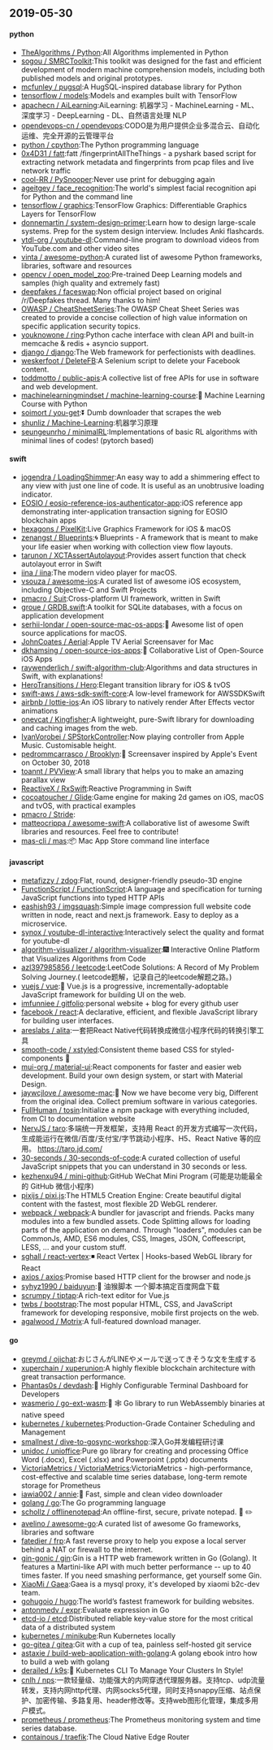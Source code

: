 ## 2019-05-30

#### python
* [TheAlgorithms / Python](https://github.com/TheAlgorithms/Python):All Algorithms implemented in Python
* [sogou / SMRCToolkit](https://github.com/sogou/SMRCToolkit):This toolkit was designed for the fast and efficient development of modern machine comprehension models, including both published models and original prototypes.
* [mcfunley / pugsql](https://github.com/mcfunley/pugsql):A HugSQL-inspired database library for Python
* [tensorflow / models](https://github.com/tensorflow/models):Models and examples built with TensorFlow
* [apachecn / AiLearning](https://github.com/apachecn/AiLearning):AiLearning: 机器学习 - MachineLearning - ML、深度学习 - DeepLearning - DL、自然语言处理 NLP
* [opendevops-cn / opendevops](https://github.com/opendevops-cn/opendevops):CODO是为用户提供企业多混合云、自动化运维、完全开源的云管理平台
* [python / cpython](https://github.com/python/cpython):The Python programming language
* [0x4D31 / fatt](https://github.com/0x4D31/fatt):fatt /fingerprintAllTheThings - a pyshark based script for extracting network metadata and fingerprints from pcap files and live network traffic
* [cool-RR / PySnooper](https://github.com/cool-RR/PySnooper):Never use print for debugging again
* [ageitgey / face_recognition](https://github.com/ageitgey/face_recognition):The world's simplest facial recognition api for Python and the command line
* [tensorflow / graphics](https://github.com/tensorflow/graphics):TensorFlow Graphics: Differentiable Graphics Layers for TensorFlow
* [donnemartin / system-design-primer](https://github.com/donnemartin/system-design-primer):Learn how to design large-scale systems. Prep for the system design interview. Includes Anki flashcards.
* [ytdl-org / youtube-dl](https://github.com/ytdl-org/youtube-dl):Command-line program to download videos from YouTube.com and other video sites
* [vinta / awesome-python](https://github.com/vinta/awesome-python):A curated list of awesome Python frameworks, libraries, software and resources
* [opencv / open_model_zoo](https://github.com/opencv/open_model_zoo):Pre-trained Deep Learning models and samples (high quality and extremely fast)
* [deepfakes / faceswap](https://github.com/deepfakes/faceswap):Non official project based on original /r/Deepfakes thread. Many thanks to him!
* [OWASP / CheatSheetSeries](https://github.com/OWASP/CheatSheetSeries):The OWASP Cheat Sheet Series was created to provide a concise collection of high value information on specific application security topics.
* [youknowone / ring](https://github.com/youknowone/ring):Python cache interface with clean API and built-in memcache & redis + asyncio support.
* [django / django](https://github.com/django/django):The Web framework for perfectionists with deadlines.
* [weskerfoot / DeleteFB](https://github.com/weskerfoot/DeleteFB):A Selenium script to delete your Facebook content.
* [toddmotto / public-apis](https://github.com/toddmotto/public-apis):A collective list of free APIs for use in software and web development.
* [machinelearningmindset / machine-learning-course](https://github.com/machinelearningmindset/machine-learning-course):💬
Machine Learning Course with Python
* [soimort / you-get](https://github.com/soimort/you-get):⏬
Dumb downloader that scrapes the web
* [shunliz / Machine-Learning](https://github.com/shunliz/Machine-Learning):机器学习原理
* [seungeunrho / minimalRL](https://github.com/seungeunrho/minimalRL):Implementations of basic RL algorithms with minimal lines of codes! (pytorch based)

#### swift
* [jogendra / LoadingShimmer](https://github.com/jogendra/LoadingShimmer):An easy way to add a shimmering effect to any view with just one line of code. It is useful as an unobtrusive loading indicator.
* [EOSIO / eosio-reference-ios-authenticator-app](https://github.com/EOSIO/eosio-reference-ios-authenticator-app):iOS reference app demonstrating inter-application transaction signing for EOSIO blockchain apps
* [hexagons / PixelKit](https://github.com/hexagons/PixelKit):Live Graphics Framework for iOS & macOS
* [zenangst / Blueprints](https://github.com/zenangst/Blueprints):🌀
Blueprints - A framework that is meant to make your life easier when working with collection view flow layouts.
* [tarunon / XCTAssertAutolayout](https://github.com/tarunon/XCTAssertAutolayout):Provides assert function that check autolayout error in Swift
* [iina / iina](https://github.com/iina/iina):The modern video player for macOS.
* [vsouza / awesome-ios](https://github.com/vsouza/awesome-ios):A curated list of awesome iOS ecosystem, including Objective-C and Swift Projects
* [pmacro / Suit](https://github.com/pmacro/Suit):Cross-platform UI framework, written in Swift
* [groue / GRDB.swift](https://github.com/groue/GRDB.swift):A toolkit for SQLite databases, with a focus on application development
* [serhii-londar / open-source-mac-os-apps](https://github.com/serhii-londar/open-source-mac-os-apps):🚀
Awesome list of open source applications for macOS.
* [JohnCoates / Aerial](https://github.com/JohnCoates/Aerial):Apple TV Aerial Screensaver for Mac
* [dkhamsing / open-source-ios-apps](https://github.com/dkhamsing/open-source-ios-apps):📱
Collaborative List of Open-Source iOS Apps
* [raywenderlich / swift-algorithm-club](https://github.com/raywenderlich/swift-algorithm-club):Algorithms and data structures in Swift, with explanations!
* [HeroTransitions / Hero](https://github.com/HeroTransitions/Hero):Elegant transition library for iOS & tvOS
* [swift-aws / aws-sdk-swift-core](https://github.com/swift-aws/aws-sdk-swift-core):A low-level framework for AWSSDKSwift
* [airbnb / lottie-ios](https://github.com/airbnb/lottie-ios):An iOS library to natively render After Effects vector animations
* [onevcat / Kingfisher](https://github.com/onevcat/Kingfisher):A lightweight, pure-Swift library for downloading and caching images from the web.
* [IvanVorobei / SPStorkController](https://github.com/IvanVorobei/SPStorkController):Now playing controller from Apple Music. Customisable height.
* [pedrommcarrasco / Brooklyn](https://github.com/pedrommcarrasco/Brooklyn):🍎
Screensaver inspired by Apple's Event on October 30, 2018
* [toannt / PVView](https://github.com/toannt/PVView):A small library that helps you to make an amazing parallax view
* [ReactiveX / RxSwift](https://github.com/ReactiveX/RxSwift):Reactive Programming in Swift
* [cocoatoucher / Glide](https://github.com/cocoatoucher/Glide):Game engine for making 2d games on iOS, macOS and tvOS, with practical examples
* [pmacro / Stride](https://github.com/pmacro/Stride):
* [matteocrippa / awesome-swift](https://github.com/matteocrippa/awesome-swift):A collaborative list of awesome Swift libraries and resources. Feel free to contribute!
* [mas-cli / mas](https://github.com/mas-cli/mas):📦
Mac App Store command line interface

#### javascript
* [metafizzy / zdog](https://github.com/metafizzy/zdog):Flat, round, designer-friendly pseudo-3D engine
* [FunctionScript / FunctionScript](https://github.com/FunctionScript/FunctionScript):A language and specification for turning JavaScript functions into typed HTTP APIs
* [eashish93 / imgsquash](https://github.com/eashish93/imgsquash):Simple image compression full website code written in node, react and next.js framework. Easy to deploy as a microservice.
* [synox / youtube-dl-interactive](https://github.com/synox/youtube-dl-interactive):Interactively select the quality and format for youtube-dl
* [algorithm-visualizer / algorithm-visualizer](https://github.com/algorithm-visualizer/algorithm-visualizer):🎆
Interactive Online Platform that Visualizes Algorithms from Code
* [azl397985856 / leetcode](https://github.com/azl397985856/leetcode):LeetCode Solutions: A Record of My Problem Solving Journey.( leetcode题解，记录自己的leetcode解题之路。)
* [vuejs / vue](https://github.com/vuejs/vue):🖖
Vue.js is a progressive, incrementally-adoptable JavaScript framework for building UI on the web.
* [imfunniee / gitfolio](https://github.com/imfunniee/gitfolio):personal website + blog for every github user
* [facebook / react](https://github.com/facebook/react):A declarative, efficient, and flexible JavaScript library for building user interfaces.
* [areslabs / alita](https://github.com/areslabs/alita):一套把React Native代码转换成微信小程序代码的转换引擎工具
* [smooth-code / xstyled](https://github.com/smooth-code/xstyled):Consistent theme based CSS for styled-components
💅
* [mui-org / material-ui](https://github.com/mui-org/material-ui):React components for faster and easier web development. Build your own design system, or start with Material Design.
* [jaywcjlove / awesome-mac](https://github.com/jaywcjlove/awesome-mac): Now we have become very big, Different from the original idea. Collect premium software in various categories.
* [FullHuman / tosin](https://github.com/FullHuman/tosin):Initialize a npm package with everything included, from CI to documentation website
* [NervJS / taro](https://github.com/NervJS/taro):多端统一开发框架，支持用 React 的开发方式编写一次代码，生成能运行在微信/百度/支付宝/字节跳动小程序、H5、React Native 等的应用。 https://taro.jd.com/
* [30-seconds / 30-seconds-of-code](https://github.com/30-seconds/30-seconds-of-code):A curated collection of useful JavaScript snippets that you can understand in 30 seconds or less.
* [kezhenxu94 / mini-github](https://github.com/kezhenxu94/mini-github):GitHub WeChat Mini Program (可能是功能最全的 GitHub 微信小程序)
* [pixijs / pixi.js](https://github.com/pixijs/pixi.js):The HTML5 Creation Engine: Create beautiful digital content with the fastest, most flexible 2D WebGL renderer.
* [webpack / webpack](https://github.com/webpack/webpack):A bundler for javascript and friends. Packs many modules into a few bundled assets. Code Splitting allows for loading parts of the application on demand. Through "loaders", modules can be CommonJs, AMD, ES6 modules, CSS, Images, JSON, Coffeescript, LESS, ... and your custom stuff.
* [sghall / react-vertex](https://github.com/sghall/react-vertex):◾️
React Vertex | Hooks-based WebGL library for React
* [axios / axios](https://github.com/axios/axios):Promise based HTTP client for the browser and node.js
* [syhyz1990 / baiduyun](https://github.com/syhyz1990/baiduyun):🖖
油猴脚本 一个脚本搞定百度网盘下载
* [scrumpy / tiptap](https://github.com/scrumpy/tiptap):A rich-text editor for Vue.js
* [twbs / bootstrap](https://github.com/twbs/bootstrap):The most popular HTML, CSS, and JavaScript framework for developing responsive, mobile first projects on the web.
* [agalwood / Motrix](https://github.com/agalwood/Motrix):A full-featured download manager.

#### go
* [greymd / ojichat](https://github.com/greymd/ojichat):おじさんがLINEやメールで送ってきそうな文を生成する
* [xuperchain / xuperunion](https://github.com/xuperchain/xuperunion):A highly flexible blockchain architecture with great transaction performance.
* [Phantas0s / devdash](https://github.com/Phantas0s/devdash):🍱
Highly Configurable Terminal Dashboard for Developers
* [wasmerio / go-ext-wasm](https://github.com/wasmerio/go-ext-wasm):🐹
🕸️
Go library to run WebAssembly binaries at native speed
* [kubernetes / kubernetes](https://github.com/kubernetes/kubernetes):Production-Grade Container Scheduling and Management
* [smallnest / dive-to-gosync-workshop](https://github.com/smallnest/dive-to-gosync-workshop):深入Go并发编程研讨课
* [unidoc / unioffice](https://github.com/unidoc/unioffice):Pure go library for creating and processing Office Word (.docx), Excel (.xlsx) and Powerpoint (.pptx) documents
* [VictoriaMetrics / VictoriaMetrics](https://github.com/VictoriaMetrics/VictoriaMetrics):VictoriaMetrics - high-performance, cost-effective and scalable time series database, long-term remote storage for Prometheus
* [iawia002 / annie](https://github.com/iawia002/annie):👾
Fast, simple and clean video downloader
* [golang / go](https://github.com/golang/go):The Go programming language
* [schollz / offlinenotepad](https://github.com/schollz/offlinenotepad):An offline-first, secure, private notepad.
📔
✏️
* [avelino / awesome-go](https://github.com/avelino/awesome-go):A curated list of awesome Go frameworks, libraries and software
* [fatedier / frp](https://github.com/fatedier/frp):A fast reverse proxy to help you expose a local server behind a NAT or firewall to the internet.
* [gin-gonic / gin](https://github.com/gin-gonic/gin):Gin is a HTTP web framework written in Go (Golang). It features a Martini-like API with much better performance -- up to 40 times faster. If you need smashing performance, get yourself some Gin.
* [XiaoMi / Gaea](https://github.com/XiaoMi/Gaea):Gaea is a mysql proxy, it's developed by xiaomi b2c-dev team.
* [gohugoio / hugo](https://github.com/gohugoio/hugo):The world’s fastest framework for building websites.
* [antonmedv / expr](https://github.com/antonmedv/expr):Evaluate expression in Go
* [etcd-io / etcd](https://github.com/etcd-io/etcd):Distributed reliable key-value store for the most critical data of a distributed system
* [kubernetes / minikube](https://github.com/kubernetes/minikube):Run Kubernetes locally
* [go-gitea / gitea](https://github.com/go-gitea/gitea):Git with a cup of tea, painless self-hosted git service
* [astaxie / build-web-application-with-golang](https://github.com/astaxie/build-web-application-with-golang):A golang ebook intro how to build a web with golang
* [derailed / k9s](https://github.com/derailed/k9s):🐶
Kubernetes CLI To Manage Your Clusters In Style!
* [cnlh / nps](https://github.com/cnlh/nps):一款轻量级、功能强大的内网穿透代理服务器。支持tcp、udp流量转发，支持内网http代理、内网socks5代理，同时支持snappy压缩、站点保护、加密传输、多路复用、header修改等。支持web图形化管理，集成多用户模式。
* [prometheus / prometheus](https://github.com/prometheus/prometheus):The Prometheus monitoring system and time series database.
* [containous / traefik](https://github.com/containous/traefik):The Cloud Native Edge Router
